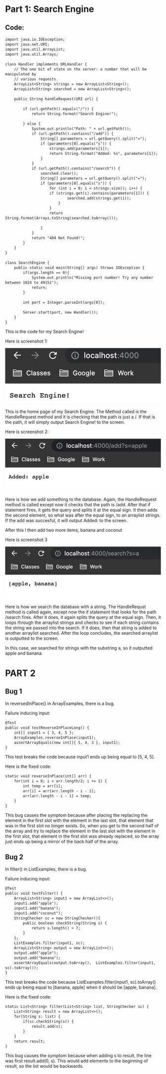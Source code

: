 # Part 1: Search Engine
## Code:

    import java.io.IOException;
    import java.net.URI;
    import java.util.ArrayList;
    import java.util.Arrays;

    class Handler implements URLHandler {
        // The one bit of state on the server: a number that will be manipulated by
        // various requests.
        ArrayList<String> strings = new ArrayList<String>();
        ArrayList<String> searched = new ArrayList<String>();

        public String handleRequest(URI url) {

            if (url.getPath().equals("/")) {
                return String.format("Search Engine!");

            } else {
                System.out.println("Path: " + url.getPath());
                if (url.getPath().contains("/add")) {
                    String[] parameters = url.getQuery().split("=");
                    if (parameters[0].equals("s")) {
                        strings.add(parameters[1]);
                        return String.format("Added: %s", parameters[1]);
                    }
                }
                if (url.getPath().contains("/search")) {
                    searched.clear();
                    String[] parameters = url.getQuery().split("=");
                    if (parameters[0].equals("s")) {
                        for (int i = 0; i < strings.size(); i++) {
                        if (strings.get(i).contains(parameters[1])) {
                                searched.add(strings.get(i));
                            }
                        }
                        return String.format(Arrays.toString(searched.toArray()));

                    }
                }
                return "404 Not Found!";
            }
        }
    }

    class SearchEngine {
        public static void main(String[] args) throws IOException {
            if(args.length == 0){
                System.out.println("Missing port number! Try any number between 1024 to 49151");
                return;
            }

            int port = Integer.parseInt(args[0]);

            Server.start(port, new Handler());
        }
    }

This is the code for my Search Engine!

Here is screenshot 1:

![Image](/lab-2-images/111.png)

This is the home page of my Search Engine. The Method called is the HandleRequest method and it is checking that the path is just a /. If that is the path, it will simply output Search Engine! to the screen.

Here is screenshot 2:

![Image](/lab-2-images/22.png)

Here is how we add something to the database. Again, the HandleRequest method is called except now it checks that the path is /add. After that if statement
fires, it gets the query and splits it at the equal sign. It then adds the second element, so what was after the equal sign, to an arraylist strings. If the add was succesful, it will output Added: <your string> to the screen.

After this I then add two more items, banana and coconut

Here is screenshot 3

![Image](/lab-2-images/55.png)

Here is how we search the database with a string. The HandleRequst method is called again, except now the if statement that looks for the path /search
fires. After it does, it again splits the query at the equal sign. Then, it loops through the arraylist strings and checks to see if each string contains
the string we passed into the search. If it does, then that string is added to another arraylist searched. After the loop concludes, the searched arraylist is outputted to the screen.

In this case, we searched for strings with the substring a, so it outputted apple and banana.
    
    
# PART 2
    
## Bug 1
    

In reversedInPlace() in ArrayExamples, there is a bug. 

Failure inducing input:
	
    @Test 
	public void testReverseInPlaceLong() {
        int[] input1 = { 3, 4, 5 };
        ArrayExamples.reverseInPlace(input1);
        assertArrayEquals(new int[]{ 5, 4, 3 }, input1);
	}

This test breaks the code because input1 ends up being equal to [5, 4, 5].
	
Here is the fixed code:
	
    static void reverseInPlace(int[] arr) {
		for(int i = 0; i < arr.length/2; i += 1) {
			int temp = arr[i];
			arr[i] = arr[arr.length - i - 1];
			arr[arr.length - i - 1] = temp;
		}
	}
										
This bug causes the symptom because after placing the replacing the element in the first slot with the element in the last slot, that element that was in the first slot no longer exists. So, when you get to the second half of the array and try to replace the element in the last slot with the element in the first slot, that element in the first slot was already replaced, so the array just ends up being a mirror of the back half of the array.
										
										
## Bug 2
    

In filter() in ListExamples, there is a bug. 

Failure inducing input:
	
    @Test 
	public void testFilter() {
        ArrayList<String> input1 = new ArrayList<>();
        input1.add("apple");
        input1.add("banana");
        input1.add("coconut");
        StringChecker sc = new StringChecker(){ 
            public boolean checkString(String s) {
                return s.length() < 7;
            }
        };
        ListExamples.filter(input1, sc);
        ArrayList<String> output = new ArrayList<>();
        output.add("apple");
        output.add("banana");
        assertArrayEquals(output.toArray(),  ListExamples.filter(input1, sc).toArray());
	}

This test breaks the code because ListExamples.filter(input1, sc).toArray() ends up being equal to [banana, apple] when it should be [apple, banana].
	
Here is the fixed code:
	
	static List<String> filter(List<String> list, StringChecker sc) {
		List<String> result = new ArrayList<>();
		for(String s: list) {
			if(sc.checkString(s)) {
				result.add(s);
			}
		}
		return result;
	}
										
This bug causes the symptom because when adding s to result, the line was first result.add(0, s). This would add elements to the beginning of result, so the list would be backwards. 
										
										
									
